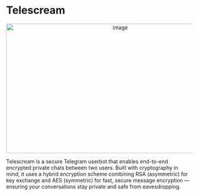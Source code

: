# Telescream

<p align="center">
  <img width="600" height="350" alt="image" src="https://github.com/user-attachments/assets/057895c1-2833-4451-a2db-9f8ededad8aa" />
</p>

Telescream is a secure Telegram userbot that enables end-to-end encrypted private chats between two users. Built with cryptography in mind, it uses a hybrid encryption scheme combining RSA (asymmetric) for key exchange and AES (symmetric) for fast, secure message encryption — ensuring your conversations stay private and safe from eavesdropping.
